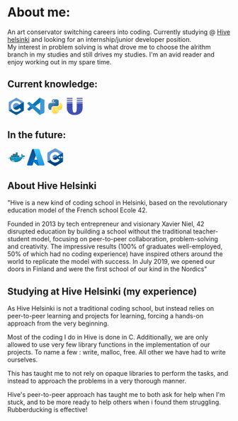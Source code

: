 # About me:

An art conservator switching careers into coding. Currently studying @ [Hive helsinki](https://www.hive.fi/en/) and looking for an internship/junior developer position.  
My interest in problem solving is what drove me to choose the alrithm branch in my studies and still drives my studies.
I'm an avid reader and enjoy working out in my spare time.

## Current knowledge:
<p>
<a href="https://en.cppreference.com/w/c"><img src="https://raw.githubusercontent.com/devicons/devicon/master/icons/c/c-original.svg" width="40" title="Modern C"></a>
<a href="https://code.visualstudio.com/"><img src="https://raw.githubusercontent.com/devicons/devicon/master/icons/vscode/vscode-original.svg" width="40" title="Visual Studio Code"></a>
<a href="https://www.python.org/"><img src="https://raw.githubusercontent.com/devicons/devicon/master/icons/python/python-original.svg" width="40" title="Python"></a>
<a href="https://unix.org/"><img src="https://raw.githubusercontent.com/devicons/devicon/master/icons/unix/unix-original.svg" width="40" title="Unix trickery"></a>
 
</p> 

## In the future:
<p>
<a href="https://www.docker.com/"><img src="https://raw.githubusercontent.com/devicons/devicon/master/icons/docker/docker-original.svg" width="40" title="Docker"></a>
<a href="https://azure.microsoft.com/en-us/"><img src="https://raw.githubusercontent.com/devicons/devicon/1119b9f84c0290e0f0b38982099a2bd027a48bf1/icons/azure/azure-original.svg" width="40" title="Azure"></a>
<a href="https://cplusplus.com/"><img src="https://raw.githubusercontent.com/devicons/devicon/master/icons/cplusplus/cplusplus-original.svg" width="40" title="C++"></a>

</p>

## About Hive Helsinki

"Hive is a new kind of coding school in Helsinki, based on the revolutionary education model of the French school Ecole 42.

Founded in 2013 by tech entrepreneur and visionary Xavier Niel, 42 disrupted education by building a school without the traditional teacher-student model, focusing on peer-to-peer collaboration, problem-solving and creativity. The impressive results (100% of graduates well-employed, 50% of which had no coding experience) have inspired others around the world to replicate the model with success. In July 2019, we opened our doors in Finland and were the first school of our kind in the Nordics"

## Studying at Hive Helsinki (my experience)

As Hive Helsinki is not a traditional coding school, but instead relies on peer-to-peer learning and projects for learning, forcing a hands-on approach from the very beginning.

Most of the coding I do in Hive is done in C. Additionally, we are only allowed to use very few library functions in the implementation of our projects. To name a few : write, malloc, free. All other we have had to write ourselves.

This has taught me to not rely on opaque libraries to perform the tasks, and instead to approach the problems in a very thorough manner. 

Hive's peer-to-peer approach has taught me to both ask for help when I'm stuck, and to be more ready to help others when i found them struggling. Rubberducking is effective!





